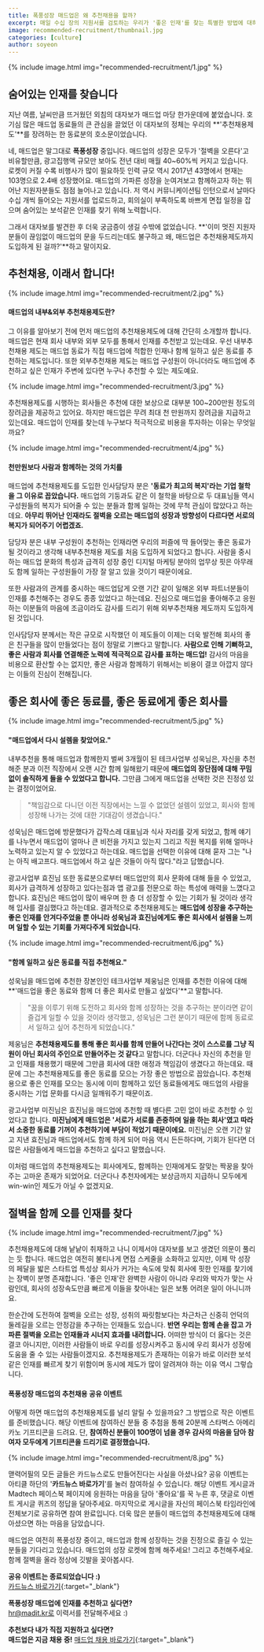 ```yaml
---
title: 폭풍성장 매드업은 왜 추천채용을 할까?
excerpt: 매일 수십 장의 지원서를 검토하는 우리가 '좋은 인재'를 찾는 특별한 방법에 대하여
image: recommended-recruitment/thumbnail.jpg
categories: [culture]
author: soyeon
---
```


{% include image.html img="recommended-recruitment/1.jpg" %}

## 숨어있는 인재를 찾습니다
지난 여름, 날씨만큼 뜨거웠던 외침의 대자보가 매드업 마당 한가운데에 붙었습니다. 호기심 많은 매드업 동료들의 큰 관심을 끌었던 이 대자보의 정체는 우리의 **'추천채용제도'**를 장려하는 한 동료분의 호소문이었습니다. 

네, 매드업은 말그대로 **폭풍성장** 중입니다. 매드업의 성장은 모두가 '절벽을 오른다'고 비유할만큼, 광고집행액 규모만 보아도 전년 대비 매월 40~60%씩 커지고 있습니다. 로켓이 커질 수록 비행사가 많이 필요하듯 인력 규모 역시 2017년 43명에서 현재는 103명으로 2.4배 성장했어요. 매드업의 가파른 성장을 눈여겨보고 함께하고자 하는 뛰어난 지원자분들도 점점 늘어나고 있습니다. 저 역시 커뮤니케이션팀 인턴으로서 날마다 수십 개씩 들어오는 지원서를 업로드하고, 회의실이 부족하도록 바쁘게 면접 일정을 잡으며 숨어있는 보석같은 인재를 찾기 위해 노력합니다.

그래서 대자보를 발견한 후 더욱 궁금증이 생길 수밖에 없었습니다. **'이미 멋진 지원자분들이 끊임없이 매드업의 문을 두드리는데도 불구하고 왜, 매드업은 추천채용제도까지 도입하게 된 걸까?'**하고 말이지요.

## 추천채용, 이래서 합니다!

{% include image.html img="recommended-recruitment/2.jpg" %}

#### 매드업의 내부&외부 추천채용제도란?
그 이유를 알아보기 전에 먼저 매드업의 추천채용제도에 대해 간단히 소개할까 합니다. 매드업은 현재 회사 내부와 외부 모두를 통해서 인재를 추천받고 있는데요. 우선 내부추천채용 제도는 매드업 동료가 직접 매드업에 적합한 인재나 함께 일하고 싶은 동료를 추천하는 제도입니다. 또한 외부추천채용 제도는 매드업 구성원이 아니더라도 매드업에 추천하고 싶은 인재가 주변에 있다면 누구나 추천할 수 있는 제도예요. 

{% include image.html img="recommended-recruitment/3.jpg" %}

추천채용제도를 시행하는 회사들은 추천에 대한 보상으로 대부분 100~200만원 정도의 장려금을 제공하고 있어요. 하지만 매드업은 무려 최대 천 만원까지 장려금을 지급하고 있는데요. 매드업이 인재를 찾는데 누구보다 적극적으로 비용을 투자하는 이유는 무엇일까요?

{% include image.html img="recommended-recruitment/4.jpg" %}

#### 천만원보다 사람과 함께하는 것의 가치를
매드업에 추천채용제도를 도입한 인사담당자 분은 **'동료가 최고의 복지'라는 기업 철학을 그 이유로 꼽았습니다.** 매드업의 기둥과도 같은 이 철학을 바탕으로 두 대표님들 역시 구성원들의 복지가 되어줄 수 있는 분들과 함께 일하는 것에 무척 관심이 많았다고 하는데요. **아무리 뛰어난 인재라도 절벽을 오르는 매드업의 성장과 방향성이 다르다면 서로의 복지가 되어주기 어렵겠죠.** 

담당자 분은 내부 구성원이 추천하는 인재라면 우리의 퍼즐에 딱 들어맞는 좋은 동료가 될 것이라고 생각해 내부추천채용 제도를 처음 도입하게 되었다고 합니다. 사람을 중시하는 매드업 문화의 특성과 급격히 성장 중인 디지털 마케팅 분야의 업무상 핏은 아무래도 함께 일하는 구성원들이 가장 잘 알고 있을 것이기 때문이에요.

또한 사람과의 관계를 중시하는 매드업답게 오랜 기간 같이 일해온 외부 파트너분들이 인재를 추천해주는 경우도 종종 있었다고 하는데요. 진심으로 매드업을 좋아해주고 응원하는 이분들의 마음에 조금이라도 감사를 드리기 위해 외부추천채용 제도까지 도입하게 된 것입니다. 

인사담당자 분께서는 작은 규모로 시작했던 이 제도들이 이제는 더욱 발전해 회사의 좋은 친구들을 많이 만들었다는 점이 정말로 기쁘다고 말합니다. **사람으로 인해 기뻐하고, 좋은 사람과 회사를 연결해준 노력에 적극적으로 감사를 표하는 매드업!** 감사의 마음을 비용으로 환산할 수는 없지만, 좋은 사람과 함께하기 위해서는 비용이 결코 아깝지 않다는 이들의 진심이 전해집니다.

## 좋은 회사에 좋은 동료를, 좋은 동료에게 좋은 회사를

{% include image.html img="recommended-recruitment/5.jpg" %}

#### "매드업에서 다시 설렘을 찾았어요."
내부추천을 통해 매드업과 함께한지 벌써 3개월이 된 테크사업부 성욱님은, 자신을 추천해준 분과 이전 직장에서 오랜 시간 함께 일해왔기 때문에 **매드업의 장단점에 대해 꾸밈 없이 솔직하게** **들을 수 있었다고 합니다.** 그만큼 그에게 매드업을 선택한 것은 진정성 있는 결정이었어요.
> "책임감으로 다니던 이전 직장에서는 느낄 수 없었던 설렘이 있었고, 회사와 함께 성장해 나가는 것에 대한 기대감이 생겼습니다."

성욱님은 매드업에 방문했다가 갑작스레 대표님과 식사 자리를 갖게 되었고, 함께 얘기를 나누면서 매드업이 얼마나 큰 비전을 가지고 있는지 그리고 직원 복지를 위해 얼마나 노력하고 있는지 알 수 있었다고 하는데요. 매드업을 선택한 이유에 대해 묻자 그는 "나는 아직 배고프다. 매드업에서 하고 싶은 것들이 아직 많다."라고 답했습니다. 

광고사업부 효진님 또한 동료분으로부터 매드업만의 회사 문화에 대해 들을 수 있었고, 회사가 급격하게 성장하고 있다는점과 앱 광고를 전문으로 하는 특성에 매력을 느꼈다고 합니다. 효진님은 매드업이 많이 배우며 한 층 더 성장할 수 있는 기회가 될 것이라 생각해 입사를 결심했다고 하는데요. 결과적으로 추천채용제도는 **매드업에 성장을 추구하는 좋은 인재를 안겨다주었을 뿐 아니라 성욱님과 효진님에게도 좋은 회사에서 설렘을 느끼며 일할 수 있는 기회를 가져다주게 되었습니다.**

{% include image.html img="recommended-recruitment/6.jpg" %}

#### "함께 일하고 싶은 동료를 직접 추천해요."
성욱님을 매드업에 추천한 장본인인 테크사업부 제웅님은 인재를 추천한 이유에 대해 **'매드업을 좋은 동료와 함께 더 좋은 회사로 만들고 싶었다'**고 말합니다.

> "꿈을 이루기 위해 도전하고 회사와 함께 성장하는 것을 추구하는 분이라면 같이 즐겁게 일할 수 있을 것이라 생각했고, 성욱님은 그런 분이기 때문에 함께 동료로서 일하고 싶어 추천하게 되었습니다."

제웅님은 **추천채용제도를 통해 좋은 회사를 함께 만들어 나간다는 것이 스스로를 그냥 직원이 아닌 회사의 주인으로 만들어주는 것 같다**고 말합니다. 더군다나 자신의 추천을 믿고 인재를 채용했기 때문에 그만큼 회사에 대한 애정과 책임감이 생겼다고 하는데요. 때문에 그는 추천채용제도를 좋은 동료를 모으는 가장 좋은 방법으로 꼽았습니다. 추천채용으로 좋은 인재를 모으는 동시에 이미 함께하고 있던 동료들에게도 매드업의 사람을 중시하는 기업 문화를 다시금 일깨워주기 때문이죠.

광고사업부 미진님은 효진님을 매드업에 추천할 때 별다른 고민 없이 바로 추천할 수 있었다고 합니다. **미진님에게 매드업은 '서로가 서로를 존중하며 일을 하는 회사'였고 따라서 소중한 동료를 기꺼이 추천하기에 부담이 적었기 때문이에요.** 미진님은 오랜 기간 알고 지낸 효진님과 매드업에서도 함께 하게 되어 마음 역시 든든하다며, 기회가 된다면 더 많은 사람들에게 매드업을 추천하고 싶다고 말했습니다.

이처럼 매드업의 추천채용제도는 회사에게도, 함께하는 인재에게도 잘맞는 짝꿍을 찾아주는 고마운 존재가 되었어요. 더군다나 추천자에게는 보상금까지 지급하니 모두에게 win-win인 제도가 아닐 수 없겠지요.

## 절벽을 함께 오를 인재를 찾다

{% include image.html img="recommended-recruitment/7.jpg" %}

추천채용제도에 대해 낱낱이 취재하고 나니 이제서야 대자보를 보고 생겼던 의문이 풀리는 듯 합니다. 매드업은 여전히 불티나게 면접 스케줄을 소화하고 있지만, 이제 막 성장의 페달을 밟은 스타트업 특성상 회사가 커가는 속도에 맞춰 회사에 핏한 인재를 찾기에는 장벽이 분명 존재합니다. '좋은 인재'란 완벽한 사람이 아니라 우리와 박자가 맞는 사람인데, 회사의 성장속도만큼 빠르게 이들을 찾아내는 일은 보통 어려운 일이 아니니까요.

한순간에 도전하여 절벽을 오르는 성장, 성취의 짜릿함보다는 차근차근 신중히 언덕의 둘레길을 오르는 안정감을 추구하는 인재들도 있습니다. **반면 우리는 함께 손을 잡고 가파른 절벽을 오르는 인재들과 시너지 효과를 내려합니다.** 어떠한 방식이 더 옳다는 것은 결코 아니지만, 이러한 사람들이 바로 우리를 성장시켜주고 동시에 우리 회사가 성장에 도움을 줄 수 있는 사람들이겠지요. 추천채용제도가 존재하는 이유가 바로 이러한 보석같은 인재를 빠르게 찾기 위함이며 동시에 제도가 많이 알려져야 하는 이유 역시 그렇습니다.

#### 폭풍성장 매드업의 추천채용 공유 이벤트
어떻게 하면 매드업의 추천채용제도를 널리 알릴 수 있을까요? 그 방법으로 작은 이벤트를 준비했습니다. 해당 이벤트에 참여하신 분들 중 추첨을 통해 20분께 스타벅스 아메리카노 기프티콘을 드려요. 단, **참여하신 분들이 100명이 넘을 경우 감사의 마음을 담아 참여자 모두에게 기프티콘을 드리기로 결정했습니다.**

{% include image.html img="recommended-recruitment/8.jpg" %}

맫력어필의 모든 글들은 카드뉴스로도 만들어진다는 사실을 아셨나요? 공유 이벤트는 아티클 하단의 '**카드뉴스 바로가기**'를 눌러 참여하실 수 있습니다. 해당 이벤트 게시글과 Madtech 페이스북 페이지에 응원하는 마음을 담아 '좋아요'를 꾹 누른 후, 댓글로 이벤트 게시글 퀴즈의 정답을 달아주세요. 마지막으로 게시글을 자신의 페이스북 타임라인에 전체보기로 공유하면 참여 완료입니다. 더욱 많은 분들이 매드업의 추천채용제도에 대해 아셨으면 하는 마음을 담았습니다.

매드업은 여전히 폭풍성장 중이고, 매드업과 함께 성장하는 것을 진정으로 즐길 수 있는 분들을 기다리고 있습니다. 매드업의 성장 로켓에 함께 해주세요! 그리고 추천해주세요. 함께 절벽을 올라 정상에 깃발을 꽂아봅시다.

**공유 이벤트는 종료되었습니다 :)**  
[카드뉴스 바로가기](https://www.facebook.com/permalink.php?story_fbid=118500939737969&id=102427668011963){:target="_blank"}  

**폭풍성장 매드업에 인재를 추천하고 싶다면?**  
hr@madit.kr로 이력서를 전달해주세요 :)  

**추천보다 내가 직접 지원하고 싶다면?**  
**매드업은 지금 채용 중!** [매드업 채용 바로가기](https://www.notion.so/maduphr/fff8c23e3b434fb1abdfb36ad915d3ee){:target="_blank"}
